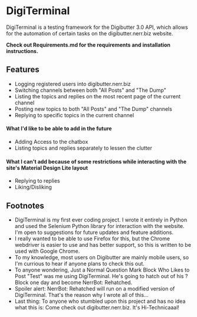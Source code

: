 # DigiTerminal
DigiTerminal is a testing framework for the Digibutter 3.0 API, which allows for the automation of certain tasks on the digibutter.nerr.biz website.

**Check out Requirements.md for the requirements and installation instructions.**

## Features
- Logging registered users into digibutter.nerr.biz
- Switching channels between both "All Posts" and "The Dump"
- Listing the topics and replies on the most recent page of the current channel
- Posting new topics to both "All Posts" and "The Dump" channels
- Replying to specific topics in the current channel

#### What I'd like to be able to add in the future
- Adding Access to the chatbox
- Listing topics and replies separately to lessen the clutter

#### What I can't add because of some restrictions while interacting with the site's Material Design Lite layout
- Replying to replies
- Liking/Disliking

## Footnotes
- DigiTerminal is my first ever coding project. I wrote it entirely in Python and used the Selenium Python library for interaction with the website. I'm open to suggestions for future updates and feature additions.
- I really wanted to be able to use Firefox for this, but the Chrome webdriver is easier to use and has better support, so this is written to be used with Google Chrome.
- To my knowledge, most users on Digibutter are mainly mobile users, so I'm currious to hear if anyone plans to check this out.
- To anyone wondering, Just a Normal Question Mark Block Who Likes to Post "Test" was me using DigiTerminal. He's going to hatch out of his ? Block one day and become NerrBot: Rehatched.
- Spoiler alert: NerrBot: Rehatched will run on a modified version of DigiTerminal. That's the reason why I wrote all of this...
- Last thing: To anyone who stumbled upon this project and has no idea what this is: Come check out digibutter.nerr.biz. It's Hi-Technicaaal!
